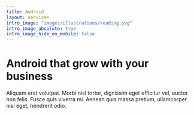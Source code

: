 ```yaml
---
title: Android
layout: services
intro_image: "images/illustrations/reading.svg"
intro_image_absolute: true
intro_image_hide_on_mobile: false
---
```


# Android that grow with your business

Aliquam erat volutpat. Morbi nisl tortor, dignissim eget efficitur vel, auctor non felis. Fusce quis viverra mi. Aenean quis massa pretium, ullamcorper nisi eget, hendrerit odio.
